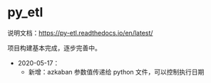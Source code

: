 # py_etl

说明文档：<https://py-etl.readthedocs.io/en/latest/>

项目构建基本完成，逐步完善中。

- 2020-05-17：
  - 新增：azkaban 参数值传递给 python 文件，可以控制执行日期